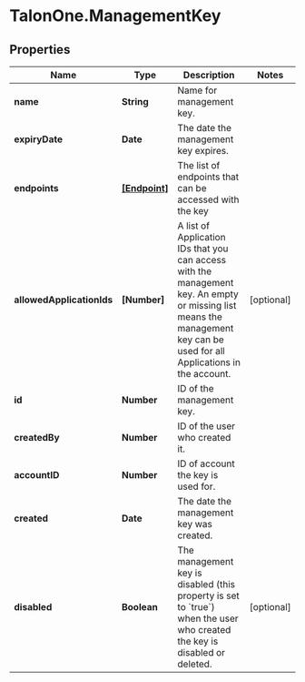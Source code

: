 # TalonOne.ManagementKey

## Properties

Name | Type | Description | Notes
------------ | ------------- | ------------- | -------------
**name** | **String** | Name for management key. | 
**expiryDate** | **Date** | The date the management key expires. | 
**endpoints** | [**[Endpoint]**](Endpoint.md) | The list of endpoints that can be accessed with the key | 
**allowedApplicationIds** | **[Number]** | A list of Application IDs that you can access with the management key. An empty or missing list means the management key can be used for all Applications in the account.  | [optional] 
**id** | **Number** | ID of the management key. | 
**createdBy** | **Number** | ID of the user who created it. | 
**accountID** | **Number** | ID of account the key is used for. | 
**created** | **Date** | The date the management key was created. | 
**disabled** | **Boolean** | The management key is disabled (this property is set to &#x60;true&#x60;) when the user who created the key is disabled or deleted. | [optional] 



